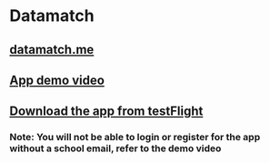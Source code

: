# Datamatch
## [datamatch.me](https://datamatch.me)
## [App demo video](https://github.com/jhcarrington/DatamatchFinal/blob/master/DatamatchDemo.mp4)
## [Download the app from testFlight](https://testflight.apple.com/join/CtXP01Ye)
### Note: You will not be able to login or register for the app without a school email, refer to the demo video

